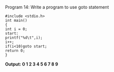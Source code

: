  Program 14: Write a program to use goto statement
```
#include <stdio.h>
int main()
{
int i = 0;
start:
printf("%d\t",i);
i++;
if(i<10)goto start;
return 0;
}
```
**Output:
0	1	2	3	4	5	6	7	8	9**
